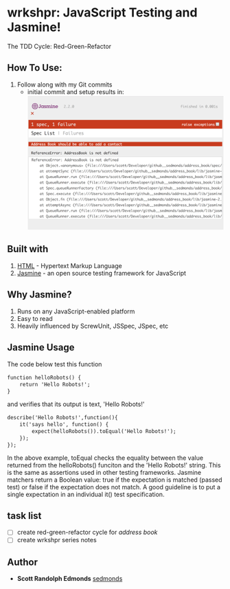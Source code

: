 # wrkshpr: JavaScript Testing and Jasmine!

The TDD Cycle: Red-Green-Refactor

## How To Use:
1. Follow along with my Git commits
	- initial commit and setup results in:
		![red flag](img/red.png)

## Built with
1. [HTML](whatwg.org) - Hypertext Markup Language
2. [Jasmine](https://jasmine.github.io/) - an open source testing framework for JavaScript


## Why Jasmine?
1. Runs on any JavaScript-enabled platform
2. Easy to read 
3. Heavily influenced by ScrewUnit, JSSpec, JSpec, etc


## Jasmine Usage

The code below test this function
```
function helloRobots() {
	return 'Hello Robots!';
}
```
and verifies that its output is text, 'Hello Robots!'
```
describe('Hello Robots!',function(){
	it('says hello', function() {
		expect(helloRobots()).toEqual('Hello Robots!');
	});
});
```
In the above example, toEqual checks the equality between the value returned from the helloRobots() funciton and the 'Hello Robots!' string. This is the same as assertions used in other testing frameworks. Jasmine matchers return a Boolean value: true if the expectation is matched (passed test) or false if the expectation does not match.  A good guideline is to put a single expectation in an individual it() test specification.


## task list
- [ ] create red-green-refactor cycle for *address book*
- [ ] create wrkshpr series notes

## Author
* **Scott Randolph Edmonds** [sedmonds](https://github.com/sedmonds/)



